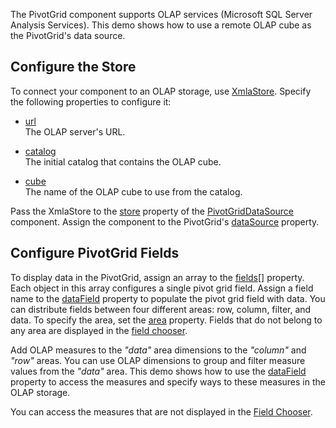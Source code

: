 The PivotGrid component supports OLAP services (Microsoft SQL Server Analysis Services). This demo shows how to use a remote OLAP cube as the PivotGrid's data source.

## Configure the Store
To connect your component to an OLAP storage, use [XmlaStore](/Documentation/ApiReference/Data_Layer/XmlaStore/). Specify the following properties to configure it:    

- [url](/Documentation/ApiReference/Data_Layer/XmlaStore/Configuration/#url)        
The OLAP server's URL.

- [catalog](/Documentation/ApiReference/Data_Layer/XmlaStore/Configuration/#catalog)        
The initial catalog that contains the OLAP cube.

- [cube](/Documentation/ApiReference/Data_Layer/XmlaStore/Configuration/#cube)       
The name of the OLAP cube to use from the catalog.

Pass the XmlaStore to the [store](/Documentation/ApiReference/Data_Layer/PivotGridDataSource/Configuration/store/) property of the [PivotGridDataSource](/Documentation/ApiReference/Data_Layer/PivotGridDataSource/) component. Assign the component to the PivotGrid's [dataSource](/Documentation/ApiReference/UI_Components/dxPivotGrid/Configuration/#dataSource) property.

## Configure PivotGrid Fields       
To display data in the PivotGrid, assign an array to the [fields[]](/Documentation/ApiReference/Data_Layer/PivotGridDataSource/Configuration/fields/) property. Each object in this array configures a single pivot grid field. Assign a field name to the [dataField](/Documentation/ApiReference/Data_Layer/PivotGridDataSource/Configuration/fields/#dataField) property to populate the pivot grid field with data. You can distribute fields between four different areas: row, column, filter, and data. To specify the area, set the [area](/Documentation/ApiReference/Data_Layer/PivotGridDataSource/Configuration/fields/#area) property. Fields that do not belong to any area are displayed in the [field chooser](https://js.devexpress.com/Demos/WidgetsGallery/Demo/PivotGrid/IntegratedFieldChooser/).

Add OLAP measures to the *"data"* area dimensions to the *"column"* and *"row"* areas. You can use OLAP dimensions to group and filter measure values from the *"data"* area. This demo shows how to use the [dataField](/Documentation/ApiReference/Data_Layer/PivotGridDataSource/Configuration/fields/#dataField) property to access the measures and specify ways to these measures in the OLAP storage. 

You can access the measures that are not displayed in the [Field Chooser](/Documentation/ApiReference/UI_Components/dxPivotGrid/Configuration/fieldChooser/).

